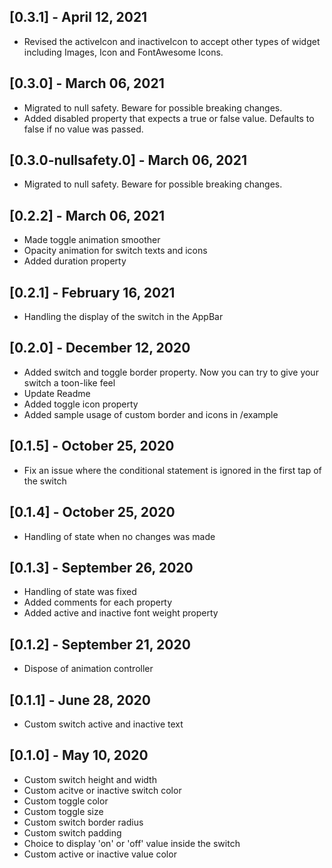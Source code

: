 ## [0.3.1] - April 12, 2021

* Revised the activeIcon and inactiveIcon to accept other types of widget including Images, Icon and FontAwesome Icons.

## [0.3.0] - March 06, 2021

* Migrated to null safety. Beware for possible breaking changes.
* Added disabled property that expects a true or false value. Defaults to false if no value was passed.

## [0.3.0-nullsafety.0] - March 06, 2021

* Migrated to null safety. Beware for possible breaking changes.

## [0.2.2] - March 06, 2021

* Made toggle animation smoother
* Opacity animation for switch texts and icons
* Added duration property

## [0.2.1] - February 16, 2021

* Handling the display of the switch in the AppBar

## [0.2.0] - December 12, 2020

* Added switch and toggle border property. Now you can try to give your switch a toon-like feel
* Update Readme
* Added toggle icon property
* Added sample usage of custom border and icons in /example

## [0.1.5] - October 25, 2020

* Fix an issue where the conditional statement is ignored in the first tap of the switch

## [0.1.4] - October 25, 2020

* Handling of state when no changes was made

## [0.1.3] - September 26, 2020

* Handling of state was fixed
* Added comments for each property
* Added active and inactive font weight property

## [0.1.2] - September 21, 2020

* Dispose of animation controller

## [0.1.1] - June 28, 2020

* Custom switch active and inactive text

## [0.1.0] - May 10, 2020

* Custom switch height and width
* Custom acitve or inactive switch color
* Custom toggle color
* Custom toggle size
* Custom switch border radius
* Custom switch padding
* Choice to display 'on' or 'off' value inside the switch
* Custom active or inactive value color
